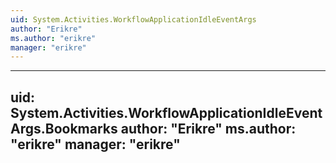 ```yaml
---
uid: System.Activities.WorkflowApplicationIdleEventArgs
author: "Erikre"
ms.author: "erikre"
manager: "erikre"
---
```


---
uid: System.Activities.WorkflowApplicationIdleEventArgs.Bookmarks
author: "Erikre"
ms.author: "erikre"
manager: "erikre"
---
